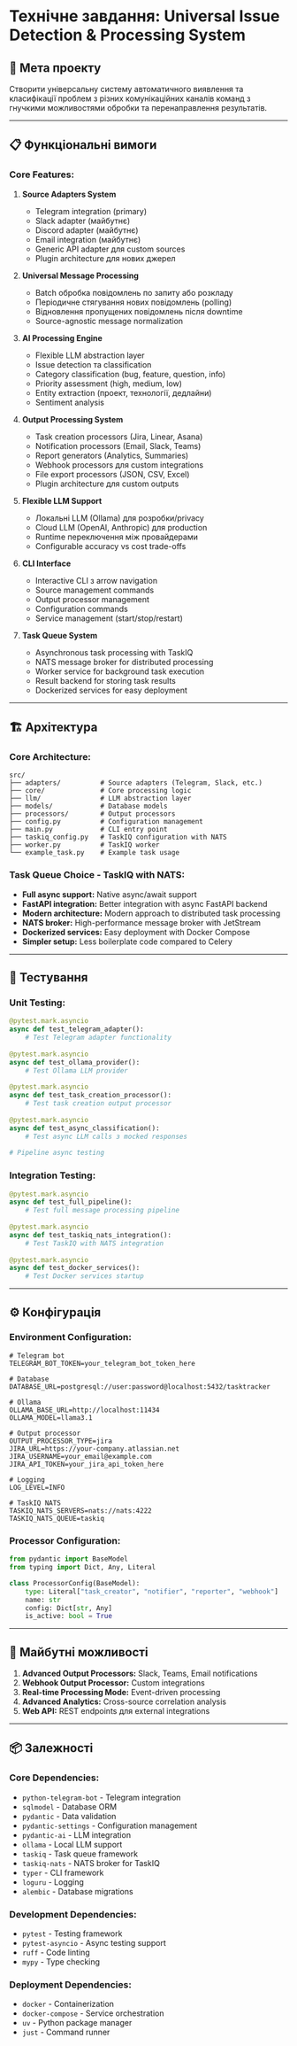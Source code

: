 # Технічне завдання: Universal Issue Detection & Processing System

## 🎯 **Мета проекту**

Створити універсальну систему автоматичного виявлення та класифікації проблем з різних комунікаційних каналів команд з гнучкими можливостями обробки та перенаправлення результатів.

---

## 📋 **Функціональні вимоги**

### **Core Features:**
1. **Source Adapters System**
   - Telegram integration (primary)
   - Slack adapter (майбутнє)
   - Discord adapter (майбутнє)
   - Email integration (майбутнє)
   - Generic API adapter для custom sources
   - Plugin architecture для нових джерел

2. **Universal Message Processing**
   - Batch обробка повідомлень по запиту або розкладу
   - Періодичне стягування нових повідомлень (polling)
   - Відновлення пропущених повідомлень після downtime
   - Source-agnostic message normalization

3. **AI Processing Engine**
   - Flexible LLM abstraction layer
   - Issue detection та classification
   - Category classification (bug, feature, question, info)
   - Priority assessment (high, medium, low)
   - Entity extraction (проект, технології, дедлайни)
   - Sentiment analysis

4. **Output Processing System**
   - Task creation processors (Jira, Linear, Asana)
   - Notification processors (Email, Slack, Teams)
   - Report generators (Analytics, Summaries)
   - Webhook processors для custom integrations
   - File export processors (JSON, CSV, Excel)
   - Plugin architecture для custom outputs

5. **Flexible LLM Support**
   - Локальні LLM (Ollama) для розробки/privacy
   - Cloud LLM (OpenAI, Anthropic) для production
   - Runtime переключення між провайдерами
   - Configurable accuracy vs cost trade-offs

6. **CLI Interface**
   - Interactive CLI з arrow navigation
   - Source management commands
   - Output processor management
   - Configuration commands
   - Service management (start/stop/restart)

7. **Task Queue System**
   - Asynchronous task processing with TaskIQ
   - NATS message broker for distributed processing
   - Worker service for background task execution
   - Result backend for storing task results
   - Dockerized services for easy deployment

---

## 🏗️ **Архітектура**

### **Core Architecture:**
```
src/
├── adapters/          # Source adapters (Telegram, Slack, etc.)
├── core/              # Core processing logic
├── llm/               # LLM abstraction layer
├── models/            # Database models
├── processors/        # Output processors
├── config.py          # Configuration management
├── main.py            # CLI entry point
├── taskiq_config.py   # TaskIQ configuration with NATS
├── worker.py          # TaskIQ worker
└── example_task.py    # Example task usage
```

### **Task Queue Choice - TaskIQ with NATS:**
- **Full async support:** Native async/await support
- **FastAPI integration:** Better integration with async FastAPI backend
- **Modern architecture:** Modern approach to distributed task processing
- **NATS broker:** High-performance message broker with JetStream
- **Dockerized services:** Easy deployment with Docker Compose
- **Simpler setup:** Less boilerplate code compared to Celery

---

## 🧪 **Тестування**

### **Unit Testing:**
```python
@pytest.mark.asyncio
async def test_telegram_adapter():
    # Test Telegram adapter functionality
    
@pytest.mark.asyncio
async def test_ollama_provider():
    # Test Ollama LLM provider
    
@pytest.mark.asyncio
async def test_task_creation_processor():
    # Test task creation output processor
    
@pytest.mark.asyncio
async def test_async_classification():
    # Test async LLM calls з mocked responses
    
# Pipeline async testing
```

### **Integration Testing:**
```python
@pytest.mark.asyncio
async def test_full_pipeline():
    # Test full message processing pipeline
    
@pytest.mark.asyncio
async def test_taskiq_nats_integration():
    # Test TaskIQ with NATS integration
    
@pytest.mark.asyncio
async def test_docker_services():
    # Test Docker services startup
```

---

## ⚙️ **Конфігурація**

### **Environment Configuration:**
```env
# Telegram bot
TELEGRAM_BOT_TOKEN=your_telegram_bot_token_here

# Database
DATABASE_URL=postgresql://user:password@localhost:5432/tasktracker

# Ollama
OLLAMA_BASE_URL=http://localhost:11434
OLLAMA_MODEL=llama3.1

# Output processor
OUTPUT_PROCESSOR_TYPE=jira
JIRA_URL=https://your-company.atlassian.net
JIRA_USERNAME=your_email@example.com
JIRA_API_TOKEN=your_jira_api_token_here

# Logging
LOG_LEVEL=INFO

# TaskIQ NATS
TASKIQ_NATS_SERVERS=nats://nats:4222
TASKIQ_NATS_QUEUE=taskiq
```

### **Processor Configuration:**
```python
from pydantic import BaseModel
from typing import Dict, Any, Literal

class ProcessorConfig(BaseModel):
    type: Literal["task_creator", "notifier", "reporter", "webhook"]
    name: str
    config: Dict[str, Any]
    is_active: bool = True
```

---

## 🚀 **Майбутні можливості**

1. **Advanced Output Processors:** Slack, Teams, Email notifications
2. **Webhook Output Processor:** Custom integrations
3. **Real-time Processing Mode:** Event-driven processing
4. **Advanced Analytics:** Cross-source correlation analysis
5. **Web API:** REST endpoints для external integrations

---

## 📦 **Залежності**

### **Core Dependencies:**
- `python-telegram-bot` - Telegram integration
- `sqlmodel` - Database ORM
- `pydantic` - Data validation
- `pydantic-settings` - Configuration management
- `pydantic-ai` - LLM integration
- `ollama` - Local LLM support
- `taskiq` - Task queue framework
- `taskiq-nats` - NATS broker for TaskIQ
- `typer` - CLI framework
- `loguru` - Logging
- `alembic` - Database migrations

### **Development Dependencies:**
- `pytest` - Testing framework
- `pytest-asyncio` - Async testing support
- `ruff` - Code linting
- `mypy` - Type checking

### **Deployment Dependencies:**
- `docker` - Containerization
- `docker-compose` - Service orchestration
- `uv` - Python package manager
- `just` - Command runner